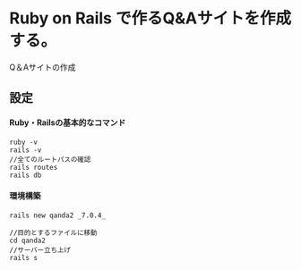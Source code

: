 
# Ruby on Rails で作るQ&Aサイトを作成する。
Q＆Aサイトの作成
## 設定
#### Ruby・Railsの基本的なコマンド
```:コマンドプロンプト
ruby -v
rails -v
//全てのルートパスの確認
rails routes
rails db
```
#### 環境構築
```:コマンドプロンプト
rails new qanda2 _7.0.4_
```
```:コマンドプロンプト
//目的とするファイルに移動
cd qanda2
//サーバー立ち上げ
rails s
```
